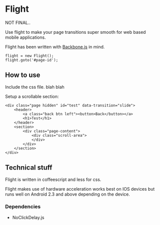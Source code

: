 Flight
======

NOT FINAL.. 

Use flight to make your page transitions super smooth for web based mobile applications. 

Flight has been written with [Backbone.js](http://backbonejs.org) in mind.  

	flight = new Flight();
	flight.goto('#page-id');

## How to use

Include the css file. blah blah

Setup a scrollable section:

	<div class="page hidden" id="test" data-transition="slide">
		<header>
			<a class="back btn left"><button>Back</button></a> 
			<h1>Test</h1>
		</header>
		<section>
			<div class="page-content">
				<div class="scroll-area">
				</div>
			</div>
		</section>
	</div>		

## Technical stuff

Flight is written in coffeescript and less for css. 

Flight makes use of hardware acceleration works best on IOS devices but runs well on Android 2.3 and above depending on the device. 

### Dependencies

- NoClickDelay.js

